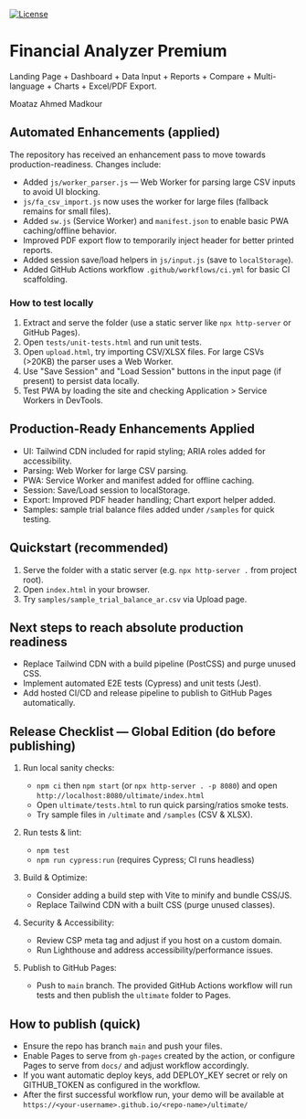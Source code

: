 [![License](https://img.shields.io/badge/license-MIT-blue.svg)](LICENSE)
# Financial Analyzer Premium

Landing Page  + Dashboard + Data Input + Reports + Compare + Multi-language + Charts + Excel/PDF Export.



Moataz Ahmed Madkour



## Automated Enhancements (applied)
The repository has received an enhancement pass to move towards production-readiness. Changes include:

- Added `js/worker_parser.js` — Web Worker for parsing large CSV inputs to avoid UI blocking.
- `js/fa_csv_import.js` now uses the worker for large files (fallback remains for small files).
- Added `sw.js` (Service Worker) and `manifest.json` to enable basic PWA caching/offline behavior.
- Improved PDF export flow to temporarily inject header for better printed reports.
- Added session save/load helpers in `js/input.js` (save to `localStorage`).
- Added GitHub Actions workflow `.github/workflows/ci.yml` for basic CI scaffolding.

### How to test locally
1. Extract and serve the folder (use a static server like `npx http-server` or GitHub Pages).
2. Open `tests/unit-tests.html` and run unit tests.
3. Open `upload.html`, try importing CSV/XLSX files. For large CSVs (>20KB) the parser uses a Web Worker.
4. Use "Save Session" and "Load Session" buttons in the input page (if present) to persist data locally.
5. Test PWA by loading the site and checking Application > Service Workers in DevTools.




## Production-Ready Enhancements Applied
- UI: Tailwind CDN included for rapid styling; ARIA roles added for accessibility.
- Parsing: Web Worker for large CSV parsing.
- PWA: Service Worker and manifest added for offline caching.
- Session: Save/Load session to localStorage.
- Export: Improved PDF header handling; Chart export helper added.
- Samples: sample trial balance files added under `/samples` for quick testing.

## Quickstart (recommended)
1. Serve the folder with a static server (e.g. `npx http-server .` from project root).
2. Open `index.html` in your browser.
3. Try `samples/sample_trial_balance_ar.csv` via Upload page.

## Next steps to reach absolute production readiness
- Replace Tailwind CDN with a build pipeline (PostCSS) and purge unused CSS.
- Implement automated E2E tests (Cypress) and unit tests (Jest).
- Add hosted CI/CD and release pipeline to publish to GitHub Pages automatically.


## Release Checklist — Global Edition (do before publishing)

1. Run local sanity checks:
   - `npm ci` then `npm start` (or `npx http-server . -p 8080`) and open `http://localhost:8080/ultimate/index.html`
   - Open `ultimate/tests.html` to run quick parsing/ratios smoke tests.
   - Try sample files in `/ultimate` and `/samples` (CSV & XLSX).

2. Run tests & lint:
   - `npm test`
   - `npm run cypress:run` (requires Cypress; CI runs headless)

3. Build & Optimize:
   - Consider adding a build step with Vite to minify and bundle CSS/JS.
   - Replace Tailwind CDN with a built CSS (purge unused classes).

4. Security & Accessibility:
   - Review CSP meta tag and adjust if you host on a custom domain.
   - Run Lighthouse and address accessibility/performance issues.

5. Publish to GitHub Pages:
   - Push to `main` branch. The provided GitHub Actions workflow will run tests and then publish the `ultimate` folder to Pages.

## How to publish (quick)
- Ensure the repo has branch `main` and push your files.
- Enable Pages to serve from `gh-pages` created by the action, or configure Pages to serve from `docs/` and adjust workflow accordingly.
- If you want automatic deploy keys, add DEPLOY_KEY secret or rely on GITHUB_TOKEN as configured in the workflow.
- After the first successful workflow run, your demo will be available at `https://<your-username>.github.io/<repo-name>/ultimate/`

